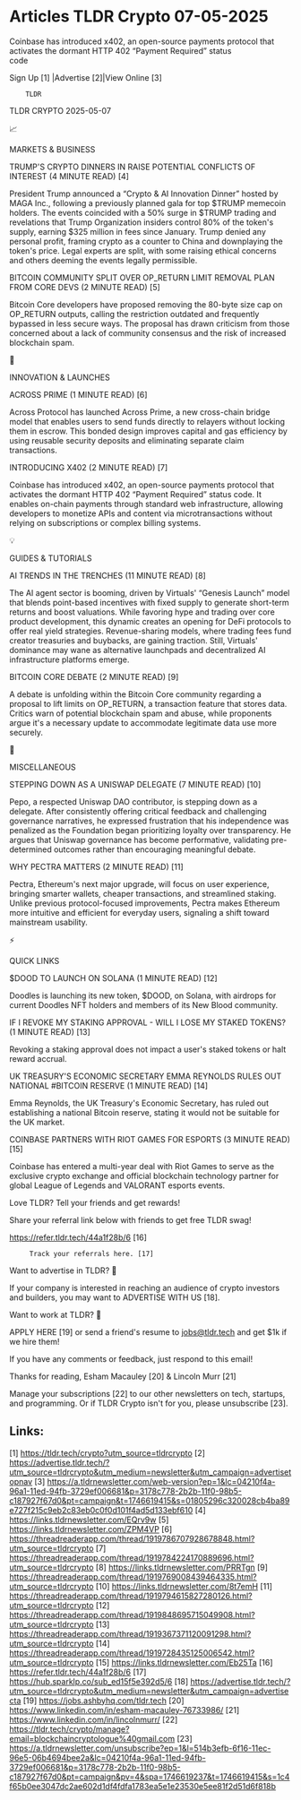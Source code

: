# Articles TLDR Crypto 07-05-2025

Coinbase has introduced x402, an open-source payments protocol that
activates the dormant HTTP 402 “Payment Required” status
code ‌ ‌ ‌ ‌ ‌ ‌ ‌ ‌ ‌ ‌ ‌ ‌ ‌ ‌ ‌ ‌ ‌ ‌ ‌ ‌ ‌ ‌ ‌ ‌ ‌ ‌  ‌ ‌ ‌ ‌ ‌ ‌ ‌ ‌ ‌ ‌ ‌ ‌ ‌ ‌ ‌ ‌ ‌ ‌ ‌ ‌ ‌ ‌ ‌ ‌ ‌ ‌ 


 Sign Up [1] |Advertise [2]|View Online [3] 

		TLDR 

TLDR CRYPTO 2025-05-07

📈 

MARKETS & BUSINESS

 TRUMP'S CRYPTO DINNERS IN RAISE POTENTIAL CONFLICTS OF INTEREST (4
MINUTE READ) [4] 

 President Trump announced a “Crypto & AI Innovation Dinner”
hosted by MAGA Inc., following a previously planned gala for top
$TRUMP memecoin holders. The events coincided with a 50% surge in
$TRUMP trading and revelations that Trump Organization insiders
control 80% of the token's supply, earning $325 million in fees since
January. Trump denied any personal profit, framing crypto as a counter
to China and downplaying the token's price. Legal experts are split,
with some raising ethical concerns and others deeming the events
legally permissible. 

 BITCOIN COMMUNITY SPLIT OVER OP_RETURN LIMIT REMOVAL PLAN FROM CORE
DEVS (2 MINUTE READ) [5] 

 Bitcoin Core developers have proposed removing the 80-byte size cap
on OP_RETURN outputs, calling the restriction outdated and frequently
bypassed in less secure ways. The proposal has drawn criticism from
those concerned about a lack of community consensus and the risk of
increased blockchain spam. 

🚀 

INNOVATION & LAUNCHES

 ACROSS PRIME (1 MINUTE READ) [6] 

 Across Protocol has launched Across Prime, a new cross-chain bridge
model that enables users to send funds directly to relayers without
locking them in escrow. This bonded design improves capital and gas
efficiency by using reusable security deposits and eliminating
separate claim transactions. 

 INTRODUCING X402 (2 MINUTE READ) [7] 

 Coinbase has introduced x402, an open-source payments protocol that
activates the dormant HTTP 402 “Payment Required” status code. It
enables on-chain payments through standard web infrastructure,
allowing developers to monetize APIs and content via microtransactions
without relying on subscriptions or complex billing systems. 

💡 

GUIDES & TUTORIALS

 AI TRENDS IN THE TRENCHES (11 MINUTE READ) [8] 

 The AI agent sector is booming, driven by Virtuals' “Genesis
Launch” model that blends point-based incentives with fixed supply
to generate short-term returns and boost valuations. While favoring
hype and trading over core product development, this dynamic creates
an opening for DeFi protocols to offer real yield strategies.
Revenue-sharing models, where trading fees fund creator treasuries and
buybacks, are gaining traction. Still, Virtuals' dominance may wane as
alternative launchpads and decentralized AI infrastructure platforms
emerge. 

 BITCOIN CORE DEBATE (2 MINUTE READ) [9] 

 A debate is unfolding within the Bitcoin Core community regarding a
proposal to lift limits on OP_RETURN, a transaction feature that
stores data. Critics warn of potential blockchain spam and abuse,
while proponents argue it's a necessary update to accommodate
legitimate data use more securely. 

🦄 

MISCELLANEOUS

 STEPPING DOWN AS A UNISWAP DELEGATE (7 MINUTE READ) [10] 

 Pepo, a respected Uniswap DAO contributor, is stepping down as a
delegate. After consistently offering critical feedback and
challenging governance narratives, he expressed frustration that his
independence was penalized as the Foundation began prioritizing
loyalty over transparency. He argues that Uniswap governance has
become performative, validating pre-determined outcomes rather than
encouraging meaningful debate. 

 WHY PECTRA MATTERS (2 MINUTE READ) [11] 

 Pectra, Ethereum's next major upgrade, will focus on user experience,
bringing smarter wallets, cheaper transactions, and streamlined
staking. Unlike previous protocol-focused improvements, Pectra makes
Ethereum more intuitive and efficient for everyday users, signaling a
shift toward mainstream usability. 

⚡ 

QUICK LINKS

 $DOOD TO LAUNCH ON SOLANA (1 MINUTE READ) [12] 

 Doodles is launching its new token, $DOOD, on Solana, with airdrops
for current Doodles NFT holders and members of its New Blood
community. 

 IF I REVOKE MY STAKING APPROVAL - WILL I LOSE MY STAKED TOKENS? (1
MINUTE READ) [13] 

 Revoking a staking approval does not impact a user's staked tokens or
halt reward accrual. 

 UK TREASURY'S ECONOMIC SECRETARY EMMA REYNOLDS RULES OUT NATIONAL
#BITCOIN RESERVE (1 MINUTE READ) [14] 

 Emma Reynolds, the UK Treasury's Economic Secretary, has ruled out
establishing a national Bitcoin reserve, stating it would not be
suitable for the UK market. 

 COINBASE PARTNERS WITH RIOT GAMES FOR ESPORTS (3 MINUTE READ) [15] 

 Coinbase has entered a multi-year deal with Riot Games to serve as
the exclusive crypto exchange and official blockchain technology
partner for global League of Legends and VALORANT esports events. 

Love TLDR? Tell your friends and get rewards!

 Share your referral link below with friends to get free TLDR swag! 

 https://refer.tldr.tech/44a1f28b/6 [16] 

		 Track your referrals here. [17] 

Want to advertise in TLDR? 📰

 If your company is interested in reaching an audience of crypto
investors and builders, you may want to ADVERTISE WITH US [18]. 

Want to work at TLDR? 💼

 APPLY HERE [19] or send a friend's resume to jobs@tldr.tech and get
$1k if we hire them! 

 If you have any comments or feedback, just respond to this email! 

Thanks for reading, 
Esham Macauley [20] & Lincoln Murr [21] 

 Manage your subscriptions [22] to our other newsletters on tech,
startups, and programming. Or if TLDR Crypto isn't for you, please
unsubscribe [23]. 

 

Links:
------
[1] https://tldr.tech/crypto?utm_source=tldrcrypto
[2] https://advertise.tldr.tech/?utm_source=tldrcrypto&utm_medium=newsletter&utm_campaign=advertisetopnav
[3] https://a.tldrnewsletter.com/web-version?ep=1&lc=04210f4a-96a1-11ed-94fb-3729ef006681&p=3178c778-2b2b-11f0-98b5-c187927f67d0&pt=campaign&t=1746619415&s=01805296c320028cb4ba89e727f215c9eb2c83eb0c0f0d101f4ad5d133ebf610
[4] https://links.tldrnewsletter.com/EQrv9w
[5] https://links.tldrnewsletter.com/ZPM4VP
[6] https://threadreaderapp.com/thread/1919786707928678848.html?utm_source=tldrcrypto
[7] https://threadreaderapp.com/thread/1919784224170889696.html?utm_source=tldrcrypto
[8] https://links.tldrnewsletter.com/PRRTgn
[9] https://threadreaderapp.com/thread/1919769008439464335.html?utm_source=tldrcrypto
[10] https://links.tldrnewsletter.com/8t7emH
[11] https://threadreaderapp.com/thread/1919794615827280126.html?utm_source=tldrcrypto
[12] https://threadreaderapp.com/thread/1919848695715049908.html?utm_source=tldrcrypto
[13] https://threadreaderapp.com/thread/1919367371120091298.html?utm_source=tldrcrypto
[14] https://threadreaderapp.com/thread/1919728435125006542.html?utm_source=tldrcrypto
[15] https://links.tldrnewsletter.com/Eb25Ta
[16] https://refer.tldr.tech/44a1f28b/6
[17] https://hub.sparklp.co/sub_ed15f5e392d5/6
[18] https://advertise.tldr.tech/?utm_source=tldrcrypto&utm_medium=newsletter&utm_campaign=advertisecta
[19] https://jobs.ashbyhq.com/tldr.tech
[20] https://www.linkedin.com/in/esham-macauley-76733986/
[21] https://www.linkedin.com/in/lincolnmurr/
[22] https://tldr.tech/crypto/manage?email=blockchaincryptologue%40gmail.com
[23] https://a.tldrnewsletter.com/unsubscribe?ep=1&l=514b3efb-6f16-11ec-96e5-06b4694bee2a&lc=04210f4a-96a1-11ed-94fb-3729ef006681&p=3178c778-2b2b-11f0-98b5-c187927f67d0&pt=campaign&pv=4&spa=1746619237&t=1746619415&s=1c4f65b0ee3047dc2ae602d1df4fdfa1783ea5e1e23530e5ee81f2d51d6f818b